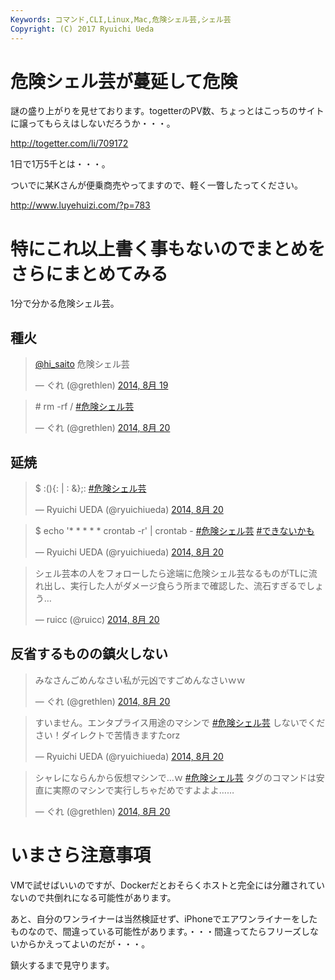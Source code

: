 ```yaml
---
Keywords: コマンド,CLI,Linux,Mac,危険シェル芸,シェル芸
Copyright: (C) 2017 Ryuichi Ueda
---
```


# 危険シェル芸が蔓延して危険
謎の盛り上がりを見せております。togetterのPV数、ちょっとはこっちのサイトに譲ってもらえはしないだろうか・・・。

<a href="http://togetter.com/li/709172" target="_blank">http://togetter.com/li/709172</a>

1日で1万5千とは・・・。

ついでに某Kさんが便乗商売やってますので、軽く一瞥したってください。

<a target="_blank" href="http://www.luyehuizi.com/?p=783">http://www.luyehuizi.com/?p=783</a>

<h1>特にこれ以上書く事もないのでまとめをさらにまとめてみる</h1>

1分で分かる危険シェル芸。

<h2>種火</h2>

<blockquote class="twitter-tweet" lang="ja"><p><a href="https://twitter.com/hi_saito">@hi_saito</a> 危険シェル芸</p>&mdash; ぐれ (@grethlen) <a href="https://twitter.com/grethlen/statuses/501869324014211072">2014, 8月 19</a></blockquote>
<script async src="//platform.twitter.com/widgets.js" charset="utf-8"></script>

<blockquote class="twitter-tweet" lang="ja"><p># rm -rf / &#10;<a href="https://twitter.com/hashtag/%E5%8D%B1%E9%99%BA%E3%82%B7%E3%82%A7%E3%83%AB%E8%8A%B8?src=hash">#危険シェル芸</a></p>&mdash; ぐれ (@grethlen) <a href="https://twitter.com/grethlen/statuses/502068599641874432">2014, 8月 20</a></blockquote>
<script async src="//platform.twitter.com/widgets.js" charset="utf-8"></script>

<!--more-->

<h2>延焼</h2>

<blockquote class="twitter-tweet" lang="ja"><p>$ :(){: | : &amp;};: <a href="https://twitter.com/hashtag/%E5%8D%B1%E9%99%BA%E3%82%B7%E3%82%A7%E3%83%AB%E8%8A%B8?src=hash">#危険シェル芸</a></p>&mdash; Ryuichi UEDA (@ryuichiueda) <a href="https://twitter.com/ryuichiueda/statuses/502070331616423937">2014, 8月 20</a></blockquote>
<script async src="//platform.twitter.com/widgets.js" charset="utf-8"></script>


<blockquote class="twitter-tweet" lang="ja"><p>$ echo &#39;* * * * * crontab -r&#39; | crontab - <a href="https://twitter.com/hashtag/%E5%8D%B1%E9%99%BA%E3%82%B7%E3%82%A7%E3%83%AB%E8%8A%B8?src=hash">#危険シェル芸</a> <a href="https://twitter.com/hashtag/%E3%81%A7%E3%81%8D%E3%81%AA%E3%81%84%E3%81%8B%E3%82%82?src=hash">#できないかも</a></p>&mdash; Ryuichi UEDA (@ryuichiueda) <a href="https://twitter.com/ryuichiueda/statuses/502092685612556288">2014, 8月 20</a></blockquote>
<script async src="//platform.twitter.com/widgets.js" charset="utf-8"></script>

<blockquote class="twitter-tweet" lang="ja"><p>シェル芸本の人をフォローしたら途端に危険シェル芸なるものがTLに流れ出し、実行した人がダメージ食らう所まで確認した、流石すぎるでしょう…</p>&mdash; ruicc (@ruicc) <a href="https://twitter.com/ruicc/statuses/502077061444292609">2014, 8月 20</a></blockquote>
<script async src="//platform.twitter.com/widgets.js" charset="utf-8"></script>

<h2>反省するものの鎮火しない</h2>

<blockquote class="twitter-tweet" lang="ja"><p>みなさんごめんなさい私が元凶ですごめんなさいｗｗ</p>&mdash; ぐれ (@grethlen) <a href="https://twitter.com/grethlen/statuses/502092091980132353">2014, 8月 20</a></blockquote>
<script async src="//platform.twitter.com/widgets.js" charset="utf-8"></script>

<blockquote class="twitter-tweet" lang="ja"><p>すいません。エンタプライス用途のマシンで <a href="https://twitter.com/hashtag/%E5%8D%B1%E9%99%BA%E3%82%B7%E3%82%A7%E3%83%AB%E8%8A%B8?src=hash">#危険シェル芸</a> しないでください！ダイレクトで苦情きますたorz</p>&mdash; Ryuichi UEDA (@ryuichiueda) <a href="https://twitter.com/ryuichiueda/statuses/502094795737530368">2014, 8月 20</a></blockquote>
<script async src="//platform.twitter.com/widgets.js" charset="utf-8"></script>

<blockquote class="twitter-tweet" lang="ja"><p>シャレにならんから仮想マシンで…ｗ <a href="https://twitter.com/hashtag/%E5%8D%B1%E9%99%BA%E3%82%B7%E3%82%A7%E3%83%AB%E8%8A%B8?src=hash">#危険シェル芸</a> タグのコマンドは安直に実際のマシンで実行しちゃだめですよよよ……</p>&mdash; ぐれ (@grethlen) <a href="https://twitter.com/grethlen/statuses/502095579652960258">2014, 8月 20</a></blockquote>
<script async src="//platform.twitter.com/widgets.js" charset="utf-8"></script>

<h1>いまさら注意事項</h1>

VMで試せばいいのですが、Dockerだとおそらくホストと完全には分離されていないので共倒れになる可能性があります。

あと、自分のワンライナーは当然検証せず、iPhoneでエアワンライナーをしたものなので、間違っている可能性があります。・・・間違ってたらフリーズしないからかえってよいのだが・・・。



鎮火するまで見守ります。


